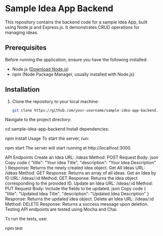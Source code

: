# Sample Idea App Backend

This repository contains the backend code for a sample Idea App, built using Node.js and Express.js. It demonstrates CRUD operations for managing ideas.

## Prerequisites

Before running the application, ensure you have the following installed:

- Node.js ([Download Node.js](https://nodejs.org/))
- npm (Node Package Manager, usually installed with Node.js)

## Installation

1. Clone the repository to your local machine:

   ```bash
   git clone https://github.com/your-username/sample-idea-app-backend.git
Navigate to the project directory:



cd sample-idea-app-backend
Install dependencies:


npm install
Usage
To start the server, run:


npm start
The server will start running at http://localhost:3000.

API Endpoints
Create an Idea
URL: /ideas
Method: POST
Request Body:
json
Copy code
{
    "title": "Your Idea Title",
    "description": "Your Idea Description"
}
Response: Returns the newly created idea object.
Get All Ideas
URL: /ideas
Method: GET
Response: Returns an array of all ideas.
Get an Idea by ID
URL: /ideas/:id
Method: GET
Response: Returns the idea object corresponding to the provided ID.
Update an Idea
URL: /ideas/:id
Method: PUT
Request Body: Include the fields to be updated.
json
Copy code
{
    "title": "Updated Idea Title",
    "description": "Updated Idea Description"
}
Response: Returns the updated idea object.
Delete an Idea
URL: /ideas/:id
Method: DELETE
Response: Returns a success message upon deletion.
Testing
API endpoints are tested using Mocha and Chai.

To run the tests, use:


npm test
